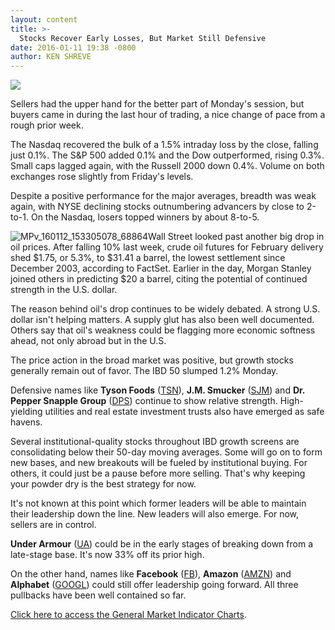 ```yaml
---
layout: content
title: >-
  Stocks Recover Early Losses, But Market Still Defensive
date: 2016-01-11 19:38 -0800
author: KEN SHREVE
---
```






![](https://www.investors.com/wp-content/themes/ibd/dist/images/ibd-placeholder.png)









Sellers had the upper hand for the better part of Monday's session, but buyers came in during the last hour of trading, a nice change of pace from a rough prior week.


The Nasdaq recovered the bulk of a 1.5% intraday loss by the close, falling just 0.1%. The S&P 500 added 0.1% and the Dow outperformed, rising 0.3%. Small caps lagged again, with the Russell 2000 down 0.4%. Volume on both exchanges rose slightly from Friday's levels.


Despite a positive performance for the major averages, breadth was weak again, with NYSE declining stocks outnumbering advancers by close to 2-to-1. On the Nasdaq, losers topped winners by about 8-to-5.


![MPv_160112_153305078_68864](https://www.investors.com/wp-content/uploads/2016/01/MPv_160112_153305078_68864.gif)Wall Street looked past another big drop in oil prices. After falling 10% last week, crude oil futures for February delivery shed $1.75, or 5.3%, to $31.41 a barrel, the lowest settlement since December 2003, according to FactSet. Earlier in the day, Morgan Stanley joined others in predicting $20 a barrel, citing the potential of continued strength in the U.S. dollar.


The reason behind oil's drop continues to be widely debated. A strong U.S. dollar isn't helping matters. A supply glut has also been well documented. Others say that oil's weakness could be flagging more economic softness ahead, not only abroad but in the U.S.


The price action in the broad market was positive, but growth stocks generally remain out of favor. The IBD 50 slumped 1.2% Monday.


Defensive names like **Tyson Foods** ([TSN](https://research.investors.com/quote.aspx?symbol=TSN)), **J.M. Smucker** ([SJM](https://research.investors.com/quote.aspx?symbol=SJM)) and **Dr. Pepper Snapple Group** ([DPS](https://research.investors.com/quote.aspx?symbol=DPS)) continue to show relative strength. High-yielding utilities and real estate investment trusts also have emerged as safe havens.


Several institutional-quality stocks throughout IBD growth screens are consolidating below their 50-day moving averages. Some will go on to form new bases, and new breakouts will be fueled by institutional buying. For others, it could just be a pause before more selling. That's why keeping your powder dry is the best strategy for now.


It's not known at this point which former leaders will be able to maintain their leadership down the line. New leaders will also emerge. For now, sellers are in control.


**Under Armour** ([UA](https://research.investors.com/quote.aspx?symbol=UA)) could be in the early stages of breaking down from a late-stage base. It's now 33% off its prior high.


On the other hand, names like **Facebook** ([FB](https://research.investors.com/quote.aspx?symbol=FB)), **Amazon** ([AMZN](https://research.investors.com/quote.aspx?symbol=AMZN)) and **Alphabet** ([GOOGL](https://research.investors.com/quote.aspx?symbol=GOOGL)) could still offer leadership going forward. All three pullbacks have been well contained so far.


[Click here to access the General Market Indicator Charts](https://www.investors.com/pdf/GMI_011216.pdf).




